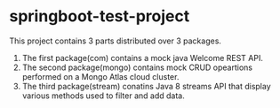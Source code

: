 # springboot-test-project

This project contains 3 parts distributed over 3 packages.

1. The first package(com) contains a mock java Welcome REST API.
2. The second package(mongo) contains mock CRUD opeartions performed on a Mongo Atlas cloud cluster.
3. The third package(stream) conatins Java 8 streams API that display various methods used to filter and add data.
